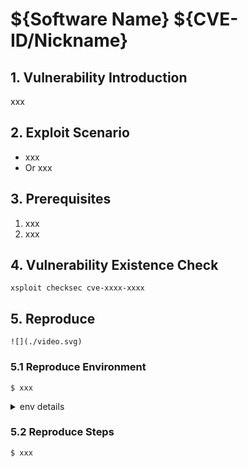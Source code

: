 # ${Software Name} ${CVE-ID/Nickname}

## 1. Vulnerability Introduction

xxx

## 2. Exploit Scenario

* xxx
* Or xxx

## 3. Prerequisites

1. xxx
2. xxx

## 4. Vulnerability Existence Check

```shell
xsploit checksec cve-xxxx-xxxx
```

## 5. Reproduce

`![](./video.svg)`

### 5.1 Reproduce Environment

```shell
$ xxx
```

<details><summary>env details</summary>

```shell
$ xxx --version
xxx
```

</details>

### 5.2 Reproduce Steps

```shell
$ xxx
```